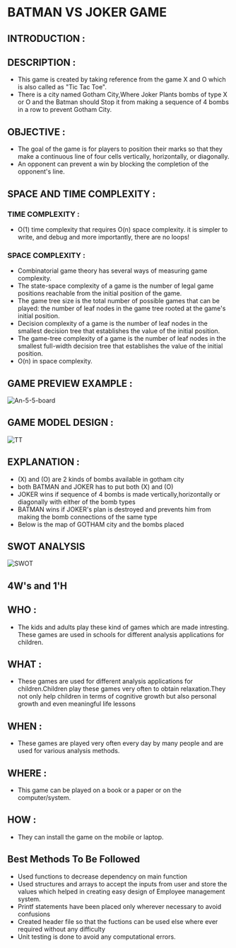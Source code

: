 # BATMAN VS JOKER GAME 

## INTRODUCTION : 

## DESCRIPTION : 

* This game is created by taking reference from the game X and O which is also called as "Tic Tac Toe".
* There is a city named Gotham City,Where Joker Plants bombs of type X or O and the Batman should Stop it from making a sequence of 4 bombs in a row to prevent Gotham City.

## OBJECTIVE :

* The goal of the game is for players to position their marks so that they make a continuous line of four cells vertically, horizontally, or diagonally. 
* An opponent can prevent a win by blocking the completion of the opponent's line.

## SPACE AND TIME COMPLEXITY :

### TIME COMPLEXITY :
* O(1) time complexity that requires O(n) space complexity. it is simpler to write, and debug and more importantly, there are no loops!

### SPACE COMPLEXITY :
* Combinatorial game theory has several ways of measuring game complexity.
* The state-space complexity of a game is the number of legal game positions reachable from the initial position of the game.
* The game tree size is the total number of possible games that can be played: the number of leaf nodes in the game tree rooted at the game's initial position.
* Decision complexity of a game is the number of leaf nodes in the smallest decision tree that establishes the value of the initial position.
* The game-tree complexity of a game is the number of leaf nodes in the smallest full-width decision tree that establishes the value of the initial position.
* O(n) in space complexity.

## GAME PREVIEW EXAMPLE : 
![An-5-5-board](https://user-images.githubusercontent.com/62429376/158420699-7ac54a51-717a-417f-8d99-61b849fa0fb6.png)

## GAME MODEL DESIGN : 
![TT](https://user-images.githubusercontent.com/62429376/158425634-37f97448-6d95-4695-bac2-518601878d69.png)

## EXPLANATION : 
* (X) and (O) are 2 kinds of bombs available in gotham city
* both BATMAN and JOKER has to put both (X) and (O)
* JOKER wins if sequence of 4 bombs is made vertically,horizontally or diagonally with either of  the bomb types
* BATMAN wins if JOKER's plan is destroyed and prevents him from making the bomb connections of the same type
* Below is the map of GOTHAM city and the bombs placed

## SWOT ANALYSIS
![SWOT](https://user-images.githubusercontent.com/62429376/158436359-0ca1f453-4a7d-4de3-838d-30cbbc616d79.png)

## 4W's and 1'H

## WHO : 

* The kids and adults play these kind of games which are made intresting. These games are used in schools for different analysis applications for children.

## WHAT :

* These games are used for different analysis applications for children.Children play these games very often to obtain relaxation.They not only help children in terms of cognitive growth but also personal growth and even meaningful life lessons

## WHEN : 

* These games are played very often every day by many people and are used for various analysis methods.

## WHERE :

* This game can be played on a book or a paper or on the computer/system.

## HOW :

* They can install the game on the mobile or laptop.

## Best Methods To Be Followed

* Used functions to decrease dependency on main function
* Used structures and arrays to accept the inputs from user and store the values which helped in creating easy design of Employee management system.
* Printf statements have been placed only wherever necessary to avoid confusions
* Created header file so that the fuctions can be used else where ever required without any difficulty
* Unit testing is done to avoid any computational errors.

